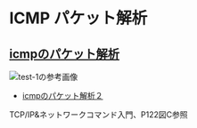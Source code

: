  # ICMP パケット解析

## [icmpのパケット解析](./test-1)

![test-1の参考画像](./icmp.png)


- [icmpのパケット解析２](./test-2)

TCP/IP&ネットワークコマンド入門、P122図C参照
